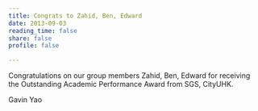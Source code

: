 ```yaml
---
title: Congrats to Zahid, Ben, Edward
date: 2013-09-03
reading_time: false
share: false
profile: false

---
```



<!--more-->

Congratulations on our group members Zahid, Ben, Edward for receiving the Outstanding Academic Performance Award from SGS, CityUHK.

Gavin Yao